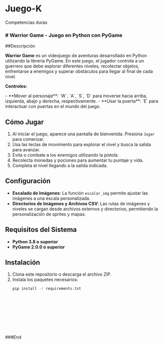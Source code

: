 # Juego-K
Competencias duras
### # Warrior Game - Juego en Python con PyGame
##Descripción

**Warrior Game** es un videojuego de aventuras desarrollado en Python utilizando la librería PyGame. En este juego, el jugador controla a un guerrero que debe explorar diferentes niveles, recolectar objetos, enfrentarse a enemigos y superar obstáculos para llegar al final de cada nivel. 


**Controles:**
<p>
- **Mover al personaje**: `W`, `A`, `S`, `D` para moverse hacia arriba, izquierda, abajo y derecha, respectivamente.
- **Usar la puerta**: `E` para interactuar con puertas en el mundo del juego.
</p>



## Cómo Jugar
1. Al iniciar el juego, aparece una pantalla de bienvenida. Presiona `Jugar` para comenzar.
2. Usa las teclas de movimiento para explorar el nivel y busca la salida para avanzar.
3. Evita o combate a los enemigos utilizando la pistola.
4. Recolecta monedas y pociones para aumentar tu puntaje y vida.
5. Completa el nivel llegando a la salida indicada. 
## Configuración
- **Escalado de Imágenes**: La función `escalar_img` permite ajustar las imágenes a una escala personalizada.
- **Directorios de Imágenes y Archivos CSV**: Las rutas de imágenes y niveles se cargan desde archivos externos y directorios, permitiendo la personalización de sprites y mapas.

## Requisitos del Sistema
- **Python 3.8 o superior**
- **PyGame 2.0.0 o superior**

## Instalación
1. Clona este repositorio o descarga el archivo ZIP.
2. Instala los paquetes necesarios:
   ```bash
   pip install -r requirements.txt











###End
